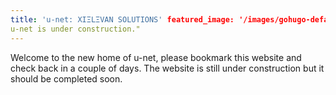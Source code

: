 ```yaml
---
title: 'u-net: XIΞLΞVAN SOLUTIONS' featured_image: '/images/gohugo-default-sample-hero-image.jpg' description: "
u-net is under construction."
---
```


Welcome to the new home of u-net, please bookmark this website and check back in a couple of days. The website is still
under construction but it should be completed soon.
